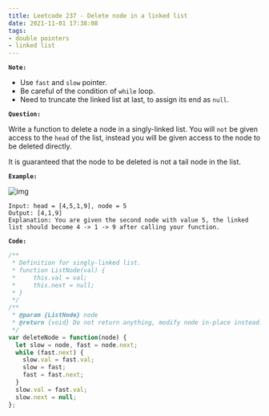 ```yaml
---
title: Leetcode 237 - Delete node in a linked list
date: 2021-11-01 17:38:08
tags:
- double pointers
- linked list
---
```

**`Note:`**
- Use `fast` and `slow` pointer.
- Be careful of the condition of `while` loop.
- Need to truncate the linked list at last, to assign its end as `null`.

**`Question:`**

Write a function to delete a node in a singly-linked list. You will `not` be given access to the `head` of the list, instead you will be given access to the node to be deleted directly.

It is guaranteed that the node to be deleted is not a tail node in the list.

**`Example:`**

![img](https://assets.leetcode.com/uploads/2020/09/01/node1.jpg)
```
Input: head = [4,5,1,9], node = 5
Output: [4,1,9]
Explanation: You are given the second node with value 5, the linked list should become 4 -> 1 -> 9 after calling your function.
```

**`Code:`**
```javascript
/**
 * Definition for singly-linked list.
 * function ListNode(val) {
 *     this.val = val;
 *     this.next = null;
 * }
 */
/**
 * @param {ListNode} node
 * @return {void} Do not return anything, modify node in-place instead.
 */
var deleteNode = function(node) {
  let slow = node, fast = node.next;
  while (fast.next) {
    slow.val = fast.val;
    slow = fast;
    fast = fast.next;
  }
  slow.val = fast.val;
  slow.next = null;
};
```